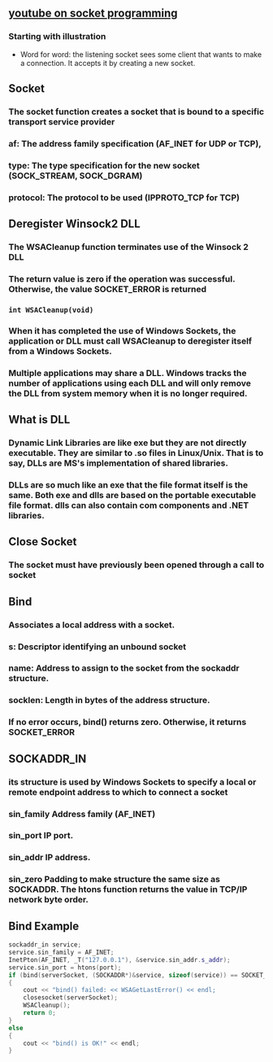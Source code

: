 ## [youtube on socket programming](https://www.youtube.com/watch?v=gntyAFoZp-E)

### Starting with illustration
- Word for word: the listening socket sees some client that wants to make a connection. It accepts it by creating a new socket. 

## Socket
### The socket function creates a socket that is bound to a specific transport service provider
### af: The address family specification (AF_INET for UDP or TCP),
### type: The type specification for the new socket (SOCK_STREAM, SOCK_DGRAM)
### protocol: The protocol to be used (IPPROTO_TCP for TCP)

## Deregister Winsock2 DLL
### The WSACleanup function terminates use of the Winsock 2 DLL
### The return value is zero if the operation was successful. Otherwise, the value SOCKET_ERROR is returned
### ```int WSACleanup(void)```
### When it has completed the use of Windows Sockets, the application or DLL must call WSACleanup to deregister itself from a Windows Sockets.
### Multiple applications may share a DLL. Windows tracks the number of applications using each DLL and will only remove the DLL from system memory when it is no longer required. 

## What is **DLL**

### Dynamic Link Libraries are like exe but they are not directly executable. They are similar to .so files in Linux/Unix. That is to say, DLLs are MS's implementation of shared libraries. 

### DLLs are so much like an exe that the file format itself is the same. Both exe and dlls are based on the portable executable file format. dlls can also contain com components and .NET libraries. 

## Close Socket

### The socket must have previously been opened through a call to socket

## Bind

### Associates a local address with a socket.
### s: Descriptor identifying an unbound socket
### name: Address to assign to the socket from the sockaddr structure.
### socklen: Length in bytes of the address structure.
### If no error occurs, bind() returns zero. Otherwise, it returns SOCKET_ERROR

## SOCKADDR_IN

### its structure is used by Windows Sockets to specify a local or remote endpoint address to which to connect a socket
### sin_family Address family (AF_INET)
### sin_port IP port.
### sin_addr IP address.
### sin_zero Padding to make structure the same size as SOCKADDR. The htons function returns the value in TCP/IP network byte order. 

## Bind Example
```cpp
sockaddr_in service;
service.sin_family = AF_INET;
InetPton(AF_INET, _T("127.0.0.1"), &service.sin_addr.s_addr);
service.sin_port = htons(port);
if (bind(serverSocket, (SOCKADDR*)&service, sizeof(service)) == SOCKET_ERROR) 
{
    cout << "bind() failed: << WSAGetLastError() << endl;
    closesocket(serverSocket);
    WSACleanup();
    return 0;
} 
else
{
    cout << "bind() is OK!" << endl;
}
```
